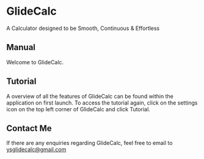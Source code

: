 # GlideCalc
A Calculator designed to be Smooth, Continuous & Effortless
## Manual
Welcome to GlideCalc.
## Tutorial
A overview of all the features of GlideCalc can be found within the application on first launch. To access the tutorial again, click on the settings icon on the top left corner of GlideCalc and click Tutorial. 
## Contact Me
If there are any enquiries regarding GlideCalc, feel free to email to ysglidecalc@gmail.com
